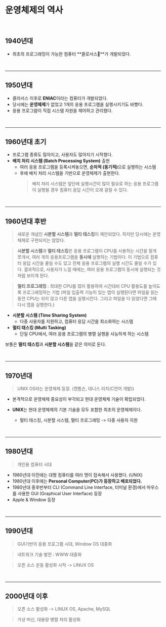 # 운영체제의 역사

<br>

## 1940년대

- 최초의 프로그래밍이 가능한 컴퓨터 **콜로서스**가 개발되었다.

<br>

---

## 1950년대

- 콜러서스 이후로 **ENIAC**이라는 컴퓨터가 개발되었다.
- 당시에는 **운영체제**가 없었고 1개의 응용 프로그램을 실행시키기도 바빴다.
- 응용 프로그럄이 직접 시스템 자원을 제어하고 관리했다.

<br>

---

## 1960년대 초기

- 프로그램 종류도 많아지고, 사용자도 많아지기 시작했다.
- **배치 처리 시스템 (Batch Processing System)** 출현
  - 여러 응용 프로그램을 등록시켜놓으면, <b>순차적 (동기적)</b>으로 실행하는 시스템
  - 후에 배치 처리 시스템을 기반으로 운영체제가 출현한다.
    > 배치 처리 시스템은 앞단에 실행시간이 많이 필요로 하는 응용 프로그램이 실행될 경우 컴퓨터 응답 시간이 오래 걸릴 수 있다.

<br>

---

## 1960년대 후반

> 새로운 개념인 **시분할 시스템**과 **멀티 태스킹**이 제안되었다. 하지만 당시에는 운영체제로 구현되지는 않았다.

> **시분할 시스템**과 **멀티 태스킹**은 응용 프로그램이 CPU를 사용하는 시간을 잘개 쪼개서, 여러 개의 응용프로그램을 **동시에** 실행하는 기법이다. 이 기법으로 컴퓨터 응답 시간을 줄일 수도 있고 전체 응용 프로그램의 실행 시간도 줄일 수가 있다. 결과적으로, 사용자가 느낄 때에는, 여러 응용 프로그램이 동시에 실행되는 것처럼 보이게 된다.

> **멀티 프로그래밍** : 최대한 CPU를 많이 활용하여 시간대비 CPU 활용도를 높이도록 프로그래밍하는 기법 (파일 입출력 기능이 있는 앱이 실행된다면 파일을 읽는 동안 CPU는 쉬지 않고 다른 앱을 실행시킨다. 그리고 파일을 다 읽었다면 그때 다시 앱을 실행한다.)

- **시분할 시스템 (Time Sharing System)**
  - 다중 사용자를 지원하고, 컴퓨터 응답 시간을 최소화하는 시스템
- **멀티 태스킹 (Multi Tasking)**
  - 단일 CPU에서, 여러 응용 프로그램의 병렬 실행을 사능하게 하는 시스템

보통은 **멀티 태스킹**과 **시분할 시스템**을 같은 의미로 둔다.

<br>

---

## 1970년대

> UNIX OS라는 운영체제 등장. (켄톰슨, 데니스 리치(C언어 개발))

- 본격적으로 운영체제 중요성이 부각되고 현대 운영체제 기술이 확립되었다.

- **UNIX**는 현대 운영체제의 기본 기술을 모두 포함한 최초의 운영체제이다.
  - 멀티 태스킹, 시분할 시스템, 멀티 프로그래밍 -> 다중 사용자 지원

<br>

---

## 1980년대

> 개인용 컴퓨터 시대

- 1980년대 이전에는 대형 컴퓨터를 여러 명이 접속해서 사용했다. (UNIX)
- 1980년대 이후에는 **Personal Computer(PC)가 등장하고 배포되었다.**
- 1980년대 중후반부터 CLI (Command Line Interface, 터미널 환경)에서 마우스를 사용한 GUI (Graphical User Interface) 등장
- Apple & Window 등장

<br>

---

## 1990년대

> GUI기반의 응용 프로그램 시대, Window OS 대중화

> 네트워크 기술 발전 : WWW 대중화

> 오픈 소스 운동 활성화 시작 -> LINUX OS

<br>

---

## 2000년대 이후

> 오픈 소스 활성화 -> LINUX OS, Apache, MySQL

> 가상 머신, 대용량 병렬 처리 활성화

<br>
